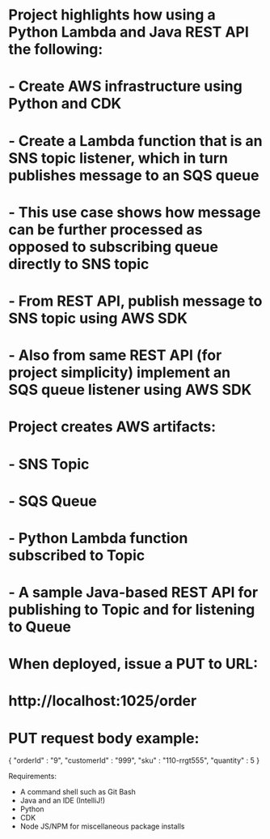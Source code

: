 # Project highlights how using a Python Lambda and Java REST API the following:
#   - Create AWS infrastructure using Python and CDK
#   - Create a Lambda function that is an SNS topic listener, which in turn publishes message to an SQS queue
#       - This use case shows how message can be further processed as opposed to subscribing queue directly to SNS topic
#   - From REST API, publish message to SNS topic using AWS SDK
#   - Also from same REST API (for project simplicity) implement an SQS queue listener using AWS SDK

# Project creates AWS artifacts:
#  - SNS Topic
#  - SQS Queue
#  - Python Lambda function subscribed to Topic
#  - A sample Java-based REST API for publishing to Topic and for listening to Queue

# When deployed, issue a PUT to URL:
#    http://localhost:1025/order

# PUT request body example:
 {
    "orderId" : "9",
    "customerId" : "999",
    "sku" : "110-rrgt555",
    "quantity" : 5
 }


Requirements:
 - A command shell such as Git Bash
 - Java and an IDE (IntelliJ!)
 - Python
 - CDK
 - Node JS/NPM for miscellaneous package installs
 
